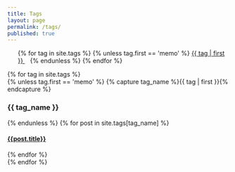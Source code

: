 ```yaml
---
title: Tags
layout: page
permalink: /tags/
published: true
---
```


<ul class="tag-cloud">
{% for tag in site.tags %}
  <span style="font-size: {{ tag | last | size | times: 100 | divided_by: site.tags.size | plus: 70  }}%">
{% unless tag.first == 'memo' %}
    <a href="#{{ tag | first | slugize }}">
      {{ tag | first }}
    </a> &nbsp;&nbsp;
    {% endunless %}
  </span>
{% endfor %}
</ul>

<div id="archives">
{% for tag in site.tags %}
  <div class="archive-group">
{% unless tag.first == 'memo' %}
    {% capture tag_name %}{{ tag | first }}{% endcapture %}
    <h3 id="#{{ tag_name | slugize }}">{{ tag_name }}</h3>
    <a name="{{ tag_name | slugize }}"></a>
{% endunless %}
    {% for post in site.tags[tag_name] %}
    <article class="archive-item">
      <h4><a href="{{site.baseurl}}{{ post.url }}">{{post.title}}</a></h4>
    </article>
    {% endfor %}
  </div>
{% endfor %}
</div>
